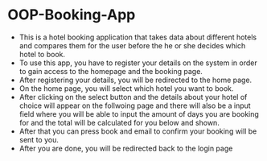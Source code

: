 # OOP-Booking-App
- This is a hotel booking application that takes data about different hotels and compares them for the user before the he or she decides which hotel to book.
- To use this app, you have to register your details on the system in order to gain access to the homepage and the booking page.
- After registering your details, you will be redirected to the home page.
- On the home page, you will select which hotel you want to book.
- After clicking on the select button and the details about your hotel of choice will appear on the follwoing page and there will also be a input field where you will be able to input the amount of days you are booking for and the total will be calculated for you below and shown.
- After that you can press book and email to confirm your booking will be sent to you.
- After you are done, you will be redirected back to the login page
